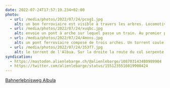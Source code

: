 ```yaml
---
date: 2022-07-24T17:57:19.234+02:00
photo:
  - url: /media/photos/2022/07/24/pcog1.jpg
    alt: un bon ferroviaire est visible à travers les arbres. Locomotive rouge des chemin de fer rhetique le traverse.
  - url: /media/photos/2022/07/24/xuqbc.jpg
    alt: envoie un pont à arche sur lequel passe un train. Au premier plan une forêt de conifères
  - url: /media/photos/2022/07/24/4mons.jpg
    alt: un pont ferroviaire composé de trois arches. Un torrent coule dessous
  - url: /media/photos/2022/07/24/353f7.jpg
    alt: le torrent de l'Albua. Sur la droite la route du col serpente puis enjambe la rivière sur un pont
syndication:
  - https://mastodon.alienlebarge.ch/@alienlebarge/108703143480989904
  - https://twitter.com/alienlebarge/status/1551235516019900424
---
```

[Bahnerlebnisweg Albula](https://www.berguen-filisur.graubuenden.ch/de/touren/bahnerlebnisweg-albula)
